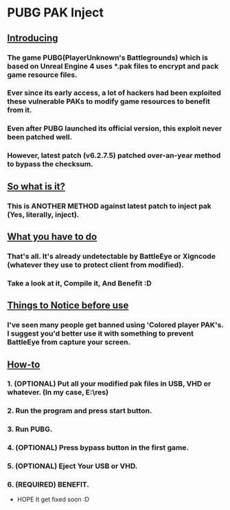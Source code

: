 # PUBG PAK Inject
## [Introducing]()
### The game PUBG(PlayerUnknown's Battlegrounds) which is based on Unreal Engine 4 uses *.pak files to encrypt and pack game resource files.
### Ever since its early access, a lot of hackers had been exploited these vulnerable PAKs to modify game resources to benefit from it.
### Even after PUBG launched its official version, this exploit never been patched well.
### However, latest patch (v6.2.7.5) patched over-an-year method to bypass the checksum.

## [So what is it?]()
### This is ANOTHER METHOD against latest patch to inject pak (Yes, literally, inject).

## [What you have to do]()
### That's all. It's already undetectable by BattleEye or Xigncode (whatever they use to protect client from modified).
### Take a look at it, Compile it, And Benefit :D

## [Things to Notice before use]()
### I've seen many people get banned using 'Colored player PAK's. I suggest you'd better use it with something to prevent BattleEye from capture your screen.
## [How-to]()
### 1. (OPTIONAL) Put all your modified pak files in USB, VHD or whatever. (In my case, E:\res)
### 2. Run the program and press start button.
### 3. Run PUBG.
### 4. (OPTIONAL) Press bypass button in the first game.
### 5. (OPTIONAL) Eject Your USB or VHD.
### 6. (REQUIRED) BENEFIT.

- HOPE It get fixed soon :D